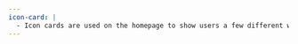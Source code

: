 ```yaml
---
icon-card: |
  - Icon cards are used on the homepage to show users a few different ways we supply our product.
---
```

